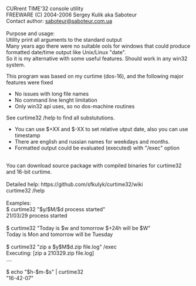 CURrent TIME'32 console utility<br />
FREEWARE (C) 2004-2006 Sergey Kulik aka Saboteur<br />
Contact author: saboteur@saboteur.com.ua<br />
<br />
Purpose and usage: <br />
Utility print all arguments to the standard output<br />
Many years ago there were no suitable ools for windows that could produce formatted date/time output like Unix/Linux "date".<br />
So it is my alternative with some useful features. Should work in any win32 system.<br />

This program was based on my curtime (dos-16), and the following major features were fixed<br />
* No issues with long file names<br />
* No command line lenght limitation<br />
* Only win32 api uses, so no dos-machine routines<br />

See curtime32 /help to find all substututions.<br />
* You can use $+XX and $-XX to set relative utput date, also you can use timestamp<br />
* There are english and russian names for weekdays and months.<br />
* Formatted output could be evaluated (executed) with "/exec" option<br />
<br />
You can download source package with compiled binaries for curtime32 and 16-bit curtime.<br />
<br />
Detailed help: https://github.com/sfkulyk/curtime32/wiki<br />
               curtime32 /help<br />
<br />
Examples:<br />
$ curtime32 "$y/$M/$d process started" <br />
21/03/29 process started<br />
<br />
$ curtime32 "Today is $w and tomorrow $+24h will be $W" <br />
Today is Mon and tomorrow  will be Tuesday<br />
<br />
$ curtime32 "zip a $y$M$d.zip file.log" /exec <br />
Executing: [zip a 210329.zip file.log]<br />
....<br />
<br />
$ echo "$h-$m-$s" | curtime32 <br />
"16-42-07"<br />
